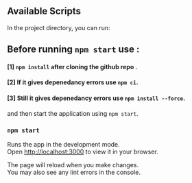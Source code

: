 ## Available Scripts

In the project directory, you can run:

## Before running `npm start` use :

#### [1] `npm install` after cloning the github repo .

#### [2] If it gives depenedancy errors use `npm ci`.

#### [3] Still it gives depenedancy errors use `npm install --force`.

and then start the application using `npm start`.

### `npm start`

Runs the app in the development mode.\
Open [http://localhost:3000](http://localhost:3000) to view it in your browser.

The page will reload when you make changes.\
You may also see any lint errors in the console.
